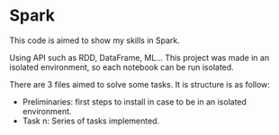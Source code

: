 # Spark

This code is aimed to show my skills in Spark.

Using API such as RDD, DataFrame, ML...
This project was made in an isolated environment, so each notebook can be run isolated.

There are 3 files aimed to solve some tasks. It is structure is as follow:
 -  Preliminaries: first steps to install in case to be in an isolated environment.
 -  Task n: Series of tasks implemented.
